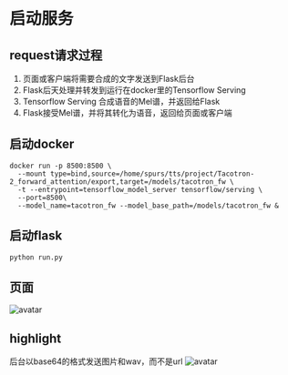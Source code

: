 # 启动服务
## request请求过程
1. 页面或客户端将需要合成的文字发送到Flask后台
2. Flask后天处理并转发到运行在docker里的Tensorflow Serving
3. Tensorflow Serving 合成语音的Mel谱，并返回给Flask
4. Flask接受Mel谱，并将其转化为语音，返回给页面或客户端

## 启动docker
```
docker run -p 8500:8500 \
  --mount type=bind,source=/home/spurs/tts/project/Tacotron-2_forward_attention/export,target=/models/tacotron_fw \
  -t --entrypoint=tensorflow_model_server tensorflow/serving \
  --port=8500\
  --model_name=tacotron_fw --model_base_path=/models/tacotron_fw &

```

## 启动flask
```
python run.py 
```

## 页面
![avatar](https://raw.githubusercontent.com/lturing/tacotronv2_wavernn_chinese/master/images/website.png)


## highlight
后台以base64的格式发送图片和wav，而不是url
![avatar](https://raw.githubusercontent.com/lturing/tacotronv2_wavernn_chinese/master/images/post_result.png)



